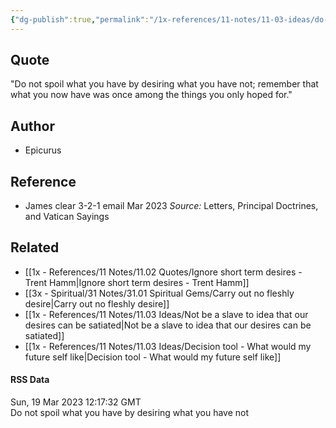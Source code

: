 ```yaml
---
{"dg-publish":true,"permalink":"/1x-references/11-notes/11-03-ideas/do-not-spoil-what-you-have-by-desiring-what-you-have-not-epicurus/","title":"Do not spoil what you have by desiring what you have not - Epicurus","noteIcon":""}
---
```



## Quote
"Do not spoil what you have by desiring what you have not; remember that what you now have was once among the things you only hoped for."

## Author
- Epicurus

## Reference
- James clear 3-2-1 email Mar 2023
 _Source:_ Letters, Principal Doctrines, and Vatican Sayings
 ​
## Related
- [[1x - References/11 Notes/11.02 Quotes/Ignore short term desires - Trent Hamm\|Ignore short term desires - Trent Hamm]]
- [[3x - Spiritual/31 Notes/31.01 Spiritual Gems/Carry out no fleshly desire\|Carry out no fleshly desire]]
- [[1x - References/11 Notes/11.03 Ideas/Not be a slave to idea that our desires can be satiated\|Not be a slave to idea that our desires can be satiated]]
- [[1x - References/11 Notes/11.03 Ideas/Decision tool - What would my future self like\|Decision tool - What would my future self like]]


#### RSS Data
<div class='date'>Sun, 19 Mar 2023 12:17:32 GMT</div>
<div class='description'> Do not spoil what you have by desiring what you have not</div>

